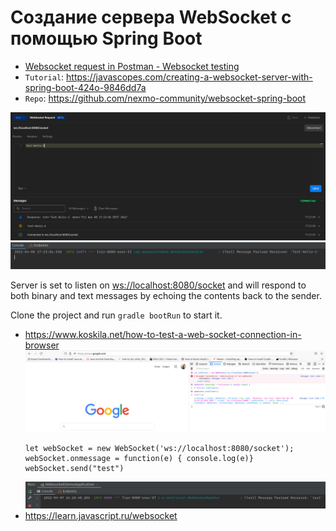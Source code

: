 Создание сервера WebSocket с помощью Spring Boot
================================================

* [Websocket request in Postman - Websocket testing](https://www.youtube.com/watch?v=aSPHr6dbMmo)
* `Tutorial`: https://javascopes.com/creating-a-websocket-server-with-spring-boot-424o-9846dd7a
* `Repo`: https://github.com/nexmo-community/websocket-spring-boot

![Screenshot-1](screenshot_01.png)
![Screenshot-2](screenshot_02.png)

Server is set to listen on [ws://localhost:8080/socket](ws://localhost:8080/socket) and will respond to both binary and text messages by echoing the contents back to the sender.

Clone the project and run `gradle bootRun` to start it.

* https://www.koskila.net/how-to-test-a-web-socket-connection-in-browser
  ![Screenshot-3](screenshot_03.png)
  ```shell
  let webSocket = new WebSocket('ws://localhost:8080/socket');
  webSocket.onmessage = function(e) { console.log(e)}
  webSocket.send("test")
  ```
  ![Screenshot-4](screenshot_04.png)
* https://learn.javascript.ru/websocket
